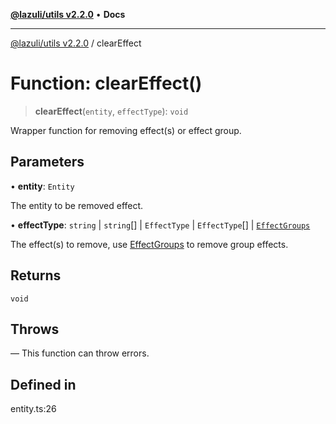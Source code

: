 [**@lazuli/utils v2.2.0**](../README.md) • **Docs**

***

[@lazuli/utils v2.2.0](../globals.md) / clearEffect

# Function: clearEffect()

> **clearEffect**(`entity`, `effectType`): `void`

Wrapper function for removing effect(s) or effect group.

## Parameters

• **entity**: `Entity`

The entity to be removed effect.

• **effectType**: `string` \| `string`[] \| `EffectType` \| `EffectType`[] \| [`EffectGroups`](../enumerations/EffectGroups.md)

The effect(s) to remove, use [EffectGroups](../enumerations/EffectGroups.md) to remove group effects.

## Returns

`void`

## Throws

— This function can throw errors.

## Defined in

entity.ts:26
